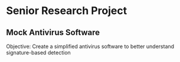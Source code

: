 # Senior Research Project
## Mock Antivirus Software
Objective: Create a simplified antivirus software to better understand signature-based detection
